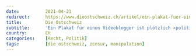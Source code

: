```yaml
---
date:          2021-04-21
redirect:      https://www.dieostschweiz.ch/artikel/ein-plakat-fuer-einen-videoblogger-ist-ploetzlich-politische-werbung-gjaOBgG
title:         Die Ostschweiz
subtitle:      'Ein Plakat für einen Videoblogger ist plötzlich «politische Werbung»'
country:       CH
categories:    [Recht, Politik]
tags:          [die ostschweiz, zensur, manipulation]
---
```

